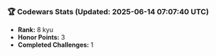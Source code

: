 ### 🏆 Codewars Stats (Updated: 2025-06-14 07:07:40 UTC)

- **Rank:** 8 kyu
- **Honor Points:** 3
- **Completed Challenges:** 1
